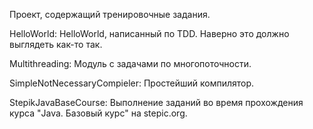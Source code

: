 Проект, содержащий тренировочные задания.

HelloWorld:
HelloWorld, написанный по TDD. Наверно это должно выглядеть как-то так.

Multithreading:
Модуль с задачами по многопоточности.

SimpleNotNecessaryCompieler:
Простейший компилятор.

StepikJavaBaseCourse:
Выполнение заданий во время прохождения курса "Java. Базовый курс" на stepic.org.